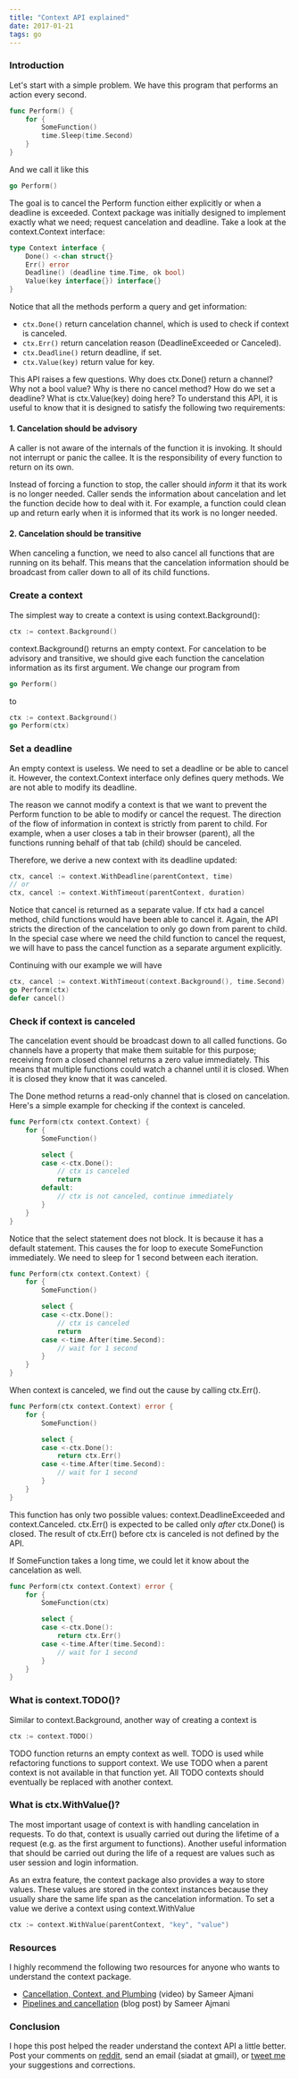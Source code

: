 ```yaml
---
title: "Context API explained"
date: 2017-01-21
tags: go
---
```


### Introduction

Let's start with a simple problem.
We have this program that performs an action every second.

```go
func Perform() {
    for {
        SomeFunction()
        time.Sleep(time.Second)
    }
}
```

And we call it like this

```go
go Perform()
```

The goal is to cancel the Perform function either explicitly or when a deadline is exceeded.
Context package was initially designed to implement exactly what we need; request cancelation and deadline.
Take a look at the context.Context interface:

```go
type Context interface {
    Done() <-chan struct{}
    Err() error
    Deadline() (deadline time.Time, ok bool)
    Value(key interface{}) interface{}
}
```

Notice that all the methods perform a query and get information:

- `ctx.Done()` return cancelation channel, which is used to check if context is canceled.
- `ctx.Err()` return cancelation reason (DeadlineExceeded or Canceled).
- `ctx.Deadline()` return deadline, if set.
- `ctx.Value(key)` return value for key.

This API raises a few questions.
Why does ctx.Done() return a channel? Why not a bool value?
Why is there no cancel method? How do we set a deadline?
What is ctx.Value(key) doing here?
To understand this API,
it is useful to know that it is designed to satisfy the following two requirements:

#### 1. Cancelation should be advisory

<!--
Starting a goroutine is easy. Simply insert "go" before a function call.
However, stopping a running goroutine is not as easy.
-->

A caller is not aware of the internals of the function it is invoking.
It should not interrupt or panic the callee.
It is the responsibility of every function to return on its own.

Instead of forcing a function to stop, the caller should *inform* it that its work is no longer needed.
Caller sends the information about cancelation and let the function decide how to deal with it.
For example, a function could clean up and return early
when it is informed that its work is no longer needed.

#### 2. Cancelation should be transitive

When canceling a function,
we need to also cancel all functions that are running on its behalf.
This means that the cancelation information
should be broadcast from caller down to all of its child functions.

### Create a context

The simplest way to create a context is using context.Background():

```go
ctx := context.Background()
```

context.Background() returns an empty context.
For cancelation to be advisory and transitive,
we should give each function the cancelation information as its first argument.
We change our program from

```go
go Perform()
```

to

```go
ctx := context.Background()
go Perform(ctx)
```

### Set a deadline

An empty context is useless.
We need to set a deadline or be able to cancel it.
However, the context.Context interface only defines query methods.
We are not able to modify its deadline.

The reason we cannot modify a context is that we want to prevent the Perform function to be able to modify or cancel the request.
The direction of the flow of information in context is strictly from parent to child.
For example, when a user closes a tab in their browser (parent), all the functions running behalf of that tab (child) should be canceled.

Therefore, we derive a new context with its deadline updated:

```go
ctx, cancel := context.WithDeadline(parentContext, time)
// or
ctx, cancel := context.WithTimeout(parentContext, duration)
```

Notice that cancel is returned as a separate value.
If ctx had a cancel method, child functions would have been able to cancel it.
Again, the API stricts the direction of the cancelation to only go down from parent to child.
In the special case where we need the child function to cancel the request, we will have to pass the cancel function as a separate argument explicitly.

Continuing with our example we will have

```go
ctx, cancel := context.WithTimeout(context.Background(), time.Second)
go Perform(ctx)
defer cancel()
```

### Check if context is canceled

The cancelation event should be broadcast down to all called functions.
Go channels have a property that make them suitable for this purpose;
receiving from a closed channel returns a zero value immediately.
This means that multiple functions could watch a channel until it is closed.
When it is closed they know that it was canceled.

The Done method returns a read-only channel that is closed on cancelation.
Here's a simple example for checking if the context is canceled.

```go
func Perform(ctx context.Context) {
    for {
        SomeFunction()

        select {
        case <-ctx.Done():
            // ctx is canceled
            return
        default:
            // ctx is not canceled, continue immediately
        }
    }
}
```

Notice that the select statement does not block.
It is because it has a default statement.
This causes the for loop to execute SomeFunction immediately.
We need to sleep for 1 second between each iteration.

```go
func Perform(ctx context.Context) {
    for {
        SomeFunction()

        select {
        case <-ctx.Done():
            // ctx is canceled
            return
        case <-time.After(time.Second):
            // wait for 1 second
        }
    }
}
```

When context is canceled, we find out the cause by calling ctx.Err().

```go
func Perform(ctx context.Context) error {
    for {
        SomeFunction()

        select {
        case <-ctx.Done():
            return ctx.Err()
        case <-time.After(time.Second):
            // wait for 1 second
        }
    }
}
```

This function has only two possible values:
context.DeadlineExceeded and context.Canceled.
ctx.Err() is expected to be called only *after* ctx.Done() is closed.
The result of ctx.Err() before ctx is canceled is not defined by the API.

If SomeFunction takes a long time, we could let it know about the cancelation as well.

```go
func Perform(ctx context.Context) error {
    for {
        SomeFunction(ctx)

        select {
        case <-ctx.Done():
            return ctx.Err()
        case <-time.After(time.Second):
            // wait for 1 second
        }
    }
}
```

### What is context.TODO()?
Similar to context.Background, another way of creating a context is
```go
ctx := context.TODO()
```
TODO function returns an empty context as well.
TODO is used while refactoring functions to support context.
We use TODO when a parent context is not available in that function yet.
All TODO contexts should eventually be replaced with another context.

### What is ctx.WithValue()?
The most important usage of context is with handling cancelation in requests.
To do that, context is usually carried out during the lifetime of a request (e.g. as the first argument to functions).
Another useful information that should be carried out during the life of a request are values such as user session and login information.

As an extra feature, the context package also provides a way to store values.
These values are stored in the context instances because they usually share the same life span as the cancelation information.
To set a value we derive a context using context.WithValue

```go
ctx := context.WithValue(parentContext, "key", "value")
```

### Resources

I highly recommend the following two resources for anyone who wants to understand the context package.

- [Cancellation, Context, and Plumbing](https://vimeo.com/115309491) (video) by Sameer Ajmani
- [Pipelines and cancellation](https://blog.golang.org/pipelines) (blog post) by Sameer Ajmani

### Conclusion

I hope this post helped the reader understand the context API a little better.
Post your comments on [reddit](https://www.reddit.com/r/golang/comments/5p7qnb/context_api_explained/),
send an email (siadat at gmail),
or [tweet me](https://twitter.com/sinasiadat) your suggestions and corrections.
